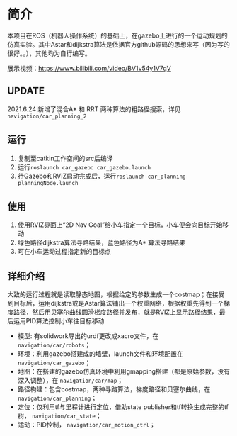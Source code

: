 # 简介
本项目在ROS（机器人操作系统）的基础上，在gazebo上进行的一个运动规划的仿真实验。其中Astar和dijkstra算法是依据官方github源码的思想来写（因为写的很好。。），其他均为自行编写。

展示视频：<https://www.bilibili.com/video/BV1v54y1V7qV>

## UPDATE
2021.6.24 新增了混合A* 和 RRT 两种算法的粗路径搜索，详见 `navigation/car_planning_2`

## 运行
1. 复制至catkin工作空间的src后编译
2. 运行`roslaunch car_gazebo car_gazebo.launch`
3. 待Gazebo和RVIZ启动完成后，运行`roslaunch car_planning planningNode.launch`
## 使用
1. 使用RVIZ界面上“2D Nav Goal”给小车指定一个目标，小车便会向目标开始移动
2. 绿色路径dijkstra算法寻路结果，蓝色路径为A* 算法寻路结果
3. 可在小车运动过程指定新的目标点
## 详细介绍
大致的运行过程就是读取静态地图，根据给定的参数生成一个costmap；在接受到目标后，运用dijkstra或是Astar算法铺出一个权重网络，根据权重先得到一个梯度路径，然后用贝塞尔曲线圆滑梯度路径并发布，就是RVIZ上显示路径结果，最后运用PID算法控制小车往目标移动
* 模型: 有solidwork导出的urdf更改成xacro文件，在 `navigation/car/robots`；
* 环境：利用gazebo搭建成的墙壁，launch文件和环境配置在 `navigation/car_gazebo`；
* 地图：在搭建的gazebo仿真环境中利用gmapping搭建（都是原始参数，没有深入调整），在 `navigation/car/map`；
* 路径构建：包含costmap，两种寻路算法，梯度路径和贝塞尔曲线，在 `navigation/car_planning`；
* 定位：仅利用tf与里程计进行定位，借助state publisher和tf转换生成完整的tf树， `navigation/car_state`；
* 运动：PID控制， `navigation/car_motion_ctrl`；
